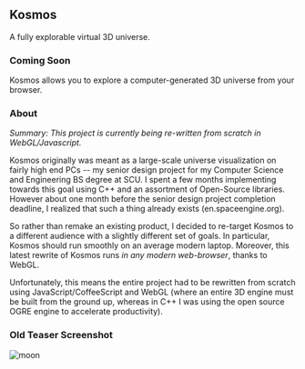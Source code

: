 ## Kosmos

A fully explorable virtual 3D universe.

### Coming Soon

Kosmos allows you to explore a computer-generated 3D universe from your browser.

### About

_Summary: This project is currently being re-written from scratch in WebGL/Javascript._

Kosmos originally was meant as a large-scale universe visualization on fairly high end PCs -- my senior design project for my Computer Science and Engineering BS degree at SCU. I spent a few months implementing towards this goal using C++ and an assortment of Open-Source libraries. However about one month before the senior design project completion deadline, I realized that such a thing already exists (en.spaceengine.org).

So rather than remake an existing product, I decided to re-target Kosmos to a different audience with a slightly different set of goals. In particular, Kosmos should run smoothly on an average modern laptop. Moreover, this latest rewrite of Kosmos runs *in any modern web-browser*, thanks to WebGL. 

Unfortunately, this means the entire project had to be rewritten from scratch using JavaScript/CoffeeScript and WebGL (where an entire 3D engine must be built from the ground up, whereas in C++ I was using the open source OGRE engine to accelerate productivity).

### Old Teaser Screenshot

![moon](https://raw.github.com/judnich/Kosmos/master/moon.png)
